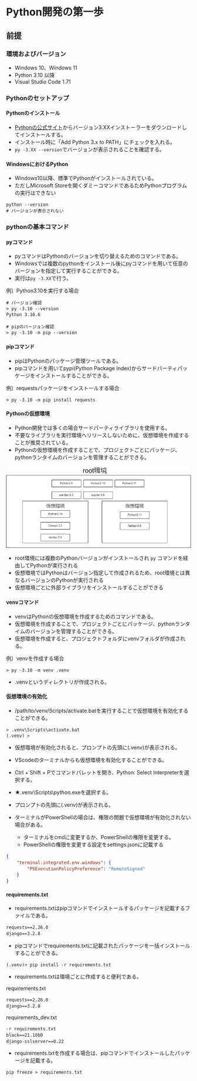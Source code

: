 # Python開発の第一歩

## 前提

### 環境およびバージョン
- Windows 10、Windows 11
- Python 3.10 以降
- Visual Studio Code 1.71

### Pythonのセットアップ

#### Pythonのインストール
- [Pythonの公式サイト](https://www.python.org/)からバージョン3.XXインストーラーをダウンロードしてインストールする。
- インストール時に「Add Python 3.x to PATH」にチェックを入れる。
- `py -3.XX --version`でバージョンが表示されることを確認する。

#### WindowsにおけるPython
- Windows10以降、標準でPythonがインストールされている。
- ただしMicrosoft Storeを開くダミーコマンドであるためPythonプログラムの実行はできない

```
python --version
# バージョンが表示されない
```

### pythonの基本コマンド

#### pyコマンド
- pyコマンドはPythonのバージョンを切り替えるためのコマンドである。
- Windowsでは複数のpythonをインストール後にpyコマンドを用いて任意のバージョンを指定して実行することができる。
- 実行は`py -3.XX`で行う。

例）Python3.10を実行する場合
```
# バージョン確認
> py -3.10 --version
Python 3.10.6

# pipのバージョン確認
> py -3.10 -m pip --version
```

#### pipコマンド
- pipはPythonのパッケージ管理ツールである。
- pipコマンドを用いてpypi(Python Package Index)からサードパーティパッケージをインストールすることができる。

例）requestsパッケージをインストールする場合
```
> py -3.10 -m pip install requests
```

#### Pythonの仮想環境
- Python開発では多くの場合サードパーティライブラリを使用する。
- 不要なライブラリを実行環境へリリースしないために、仮想環境を作成することが推奨されている。
- Pythonの仮想環境を作成することで、プロジェクトごとにパッケージ、pythonランタイムのバージョンを管理することができる。

![仮想環境の概念図](images/venv.jpg)
- root環境には複数のPythonバージョンがインストールされ `py` コマンドを経由してPythonが実行される
- 仮想環境ではPythonはバージョン指定して作成されるため、root環境とは異なるバージョンのPythonが実行される
- 仮想環境ごとに外部ライブラリをインストールすることができる

#### venvコマンド
- venvはPythonの仮想環境を作成するためのコマンドである。
- 仮想環境を作成することで、プロジェクトごとにパッケージ、pythonランタイムのバージョンを管理することができる。
- 仮想環境を作成すると、プロジェクトフォルダにvenvフォルダが作成される。

例）venvを作成する場合
```
> py -3.10 -m venv .venv
```
- .venvというディレクトリが作成される。

#### 仮想環境の有効化
- /path/to/venv/Scripts/activate.batを実行することで仮想環境を有効化することができる。

```
> .venv\Scripts\activate.bat
(.venv) >
```
- 仮想環境が有効化されると、プロンプトの先頭に(.venv)が表示される。

- VScodeのターミナルからも仮想環境を有効化することができる。
- Ctrl + Shift + Pでコマンドパレットを開き、Python: Select Interpreterを選択する。
- ★.venv\Scripts\python.exeを選択する。
- プロンプトの先頭に(.venv)が表示される。
- ターミナルがPowerShellの場合は、権限の問題で仮想環境が有効化されない場合がある。
  - ターミナルをcmdに変更するか、PowerShellの権限を変更する。
  - PowerShellの権限を変更する設定をsettings.jsonに記載する

```json:settings.json
{
    "terminal.integrated.env.windows": {
        "PSExecutionPolicyPreference": "RemoteSigned"
    }
}
```

#### requirements.txt
- requirements.txtはpipコマンドでインストールするパッケージを記載するファイルである。

```txt:requirements.txt
requests==2.26.0
django==3.2.8
```

- pipコマンドでrequirements.txtに記載されたパッケージを一括インストールすることができる。

```
(.venv)> pip install -r requirements.txt
```

- requirements.txtは環境ごとに作成すると便利である。

requirements.txt
```txt:requirements_dev.txt
requests==2.26.0
django==3.2.8
```

requirements_dev.txt
```txt:requirements_dev.txt
-r requirements.txt
black==21.10b0
django-sslserver==0.22
```

- requirements.txtを作成する場合は、pipコマンドでインストールしたパッケージを記載する。

```
pip freeze > requirements.txt
```